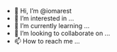 - 👋 Hi, I’m @iomarest
- 👀 I’m interested in ...
- 🌱 I’m currently learning ...
- 💞️ I’m looking to collaborate on ...
- 📫 How to reach me ...

<!---
iomarest/iomarest is a ✨ special ✨ repository because its `README.md` (this file) appears on your GitHub profile.
You can click the Preview link to take a look at your changes.
--->
